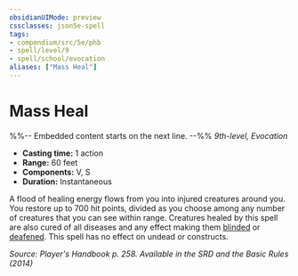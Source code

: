 ```yaml
---
obsidianUIMode: preview
cssclasses: json5e-spell
tags:
- compendium/src/5e/phb
- spell/level/9
- spell/school/evocation
aliases: ["Mass Heal"]
---
```

# Mass Heal
%%-- Embedded content starts on the next line. --%%
*9th-level, Evocation*  

- **Casting time:** 1 action
- **Range:** 60 feet
- **Components:** V, S
- **Duration:** Instantaneous

A flood of healing energy flows from you into injured creatures around you. You restore up to 700 hit points, divided as you choose among any number of creatures that you can see within range. Creatures healed by this spell are also cured of all diseases and any effect making them [blinded](Mechanics/Rules/conditions.md#Blinded) or [deafened](Mechanics/Rules/conditions.md#Deafened). This spell has no effect on undead or constructs.

*Source: Player's Handbook p. 258. Available in the <span title='Systems Reference Document (5.1)'>SRD</span> and the Basic Rules (2014)*